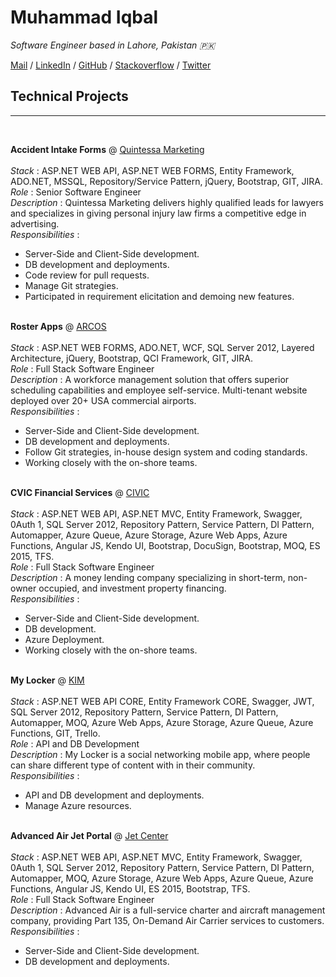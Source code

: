 # Muhammad Iqbal
_Software Engineer based in Lahore, Pakistan 🇵🇰_ <br>

[Mail](mailto:agha.muhammad.iqbal@gmail.com) / [LinkedIn](https://www.linkedin.com/in/muhammadiqbaldotnet) / [GitHub](https://github.com/aghadostain/) / [Stackoverflow](https://stackoverflow.com/users/5985558/jbs) / [Twitter](https://twitter.com/agha_dostain/) 
<br>

## Technical Projects
---
<br>

**Accident Intake Forms** @ [Quintessa Marketing](http://quintessamarketing.com)
<br><br>
_Stack_ : ASP.NET WEB API, ASP.NET WEB FORMS, Entity Framework, ADO.NET, MSSQL, Repository/Service Pattern, jQuery, Bootstrap, GIT, JIRA.
<br>
_Role_ : Senior Software Engineer
<br>
_Description_ : Quintessa Marketing delivers highly qualified leads for lawyers and specializes in giving personal injury law firms a competitive edge in advertising.
<br>
_Responsibilities_ :

  - Server-Side and Client-Side development.
  - DB development and deployments.
  - Code review for pull requests.
  - Manage Git strategies.
  - Participated in requirement elicitation and demoing new features.
<br> <br>
  
__Roster Apps__ @ [ARCOS](https://www.arcos-inc.com/rosterapps/)
<br><br>
_Stack_ : ASP.NET WEB FORMS, ADO.NET, WCF, SQL Server 2012, Layered Architecture, jQuery, Bootstrap, QCI Framework, GIT, JIRA.
<br>
_Role_ : Full Stack Software Engineer
<br>
_Description_ : A workforce management solution that offers superior scheduling capabilities and employee self-service. Multi-tenant website deployed over 20+ USA commercial airports.
<br>
_Responsibilities_ : 

  + Server-Side and Client-Side development.
  + DB development and deployments.
  + Follow Git strategies, in-house design system and coding standards.
  + Working closely with the on-shore teams.
<br><br>

__CVIC Financial Services__ @ [CIVIC](https://www.civicfs.com/)
<br><br>
_Stack_ : ASP.NET WEB API, ASP.NET MVC, Entity Framework, Swagger, 0Auth 1, SQL Server 2012, Repository Pattern, Service Pattern, DI Pattern, Automapper, Azure Queue, Azure Storage, Azure Web Apps, Azure Functions, Angular JS, Kendo UI, Bootstrap, DocuSign, Bootstrap, MOQ, ES
2015, TFS.
<br>
_Role_ : Full Stack Software Engineer
<br>
_Description_ : A money lending company specializing in short-term, non-owner occupied, and investment property financing.
<br>
_Responsibilities_ : 

  + Server-Side and Client-Side development.
  + DB development.
  + Azure Deployment.
  + Working closely with the on-shore teams.
<br><br>

__My Locker__ @ [KIM](https://kimsp.co.uk/)
<br><br>
_Stack_ : ASP.NET WEB API CORE, Entity Framework CORE, Swagger, JWT, SQL Server 2012, Repository Pattern, Service Pattern, DI Pattern, Automapper, MOQ, Azure Web Apps, Azure Storage, Azure Queue, Azure Functions, GIT, Trello.
<br>
_Role_ : API and DB Development
<br>
_Description_ : My Locker is a social networking mobile app, where people can share different type of content with in their community.
<br>
_Responsibilities_ : 

  + API and DB development and deployments.
  + Manage Azure resources.
<br><br>

__Advanced Air Jet Portal__ @ [Jet Center](https://jetcenterla.com/)
<br><br>
_Stack_ : ASP.NET WEB API, ASP.NET MVC, Entity Framework, Swagger, 0Auth 1, SQL Server 2012, Repository Pattern, Service Pattern, DI Pattern, Automapper, MOQ, Azure Storage, Azure Web Apps, Azure Queue, Azure Functions, Angular JS, Kendo UI, ES 2015, Bootstrap, TFS.
<br>
_Role_ : Full Stack Software Engineer
<br>
_Description_ : Advanced Air is a full-service charter and aircraft management company, providing Part 135, On-Demand Air Carrier services to customers.
<br>
_Responsibilities_ : 

  + Server-Side and Client-Side development.
  + DB development and deployments.
<br><br>


<script type="text/javascript">window.onload = function(){document.getElementsByTagName("footer")[0].remove();document.getElementsByClassName("view")[0].remove();}</script>
